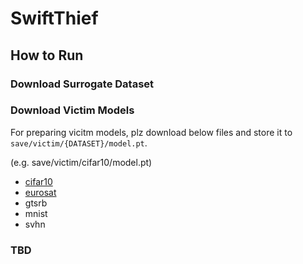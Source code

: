 # SwiftThief

## How to Run

### Download Surrogate Dataset 


### Download Victim Models

For preparing vicitm models, plz download below files and store it to `save/victim/{DATASET}/model.pt`.

(e.g. save/victim/cifar10/model.pt)

- [cifar10](https://drive.google.com/file/d/1VogchHb9bmaNqXRZA4KpE1yXiuPY5gc4/view?usp=sharing)
- [eurosat](https://drive.google.com/file/d/1Yh4qU7QxwItAv6bJPOG2PbI5-Qb9KfHj/view?usp=sharing)
- gtsrb
- mnist
- svhn

### TBD